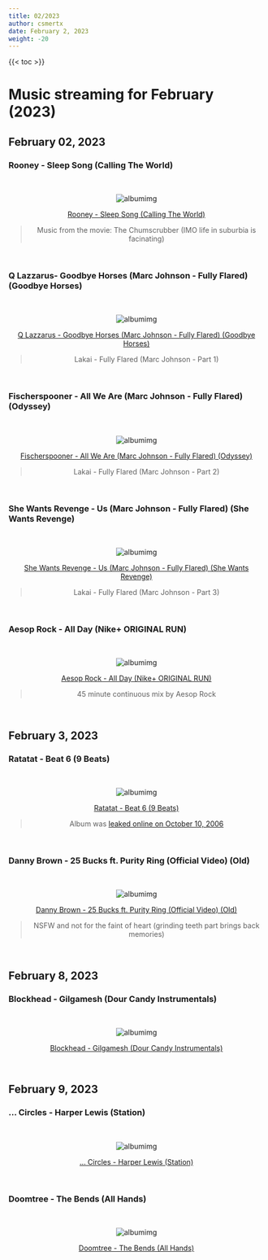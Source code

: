 ```yaml
---
title: 02/2023
author: csmertx
date: February 2, 2023
weight: -20
---
```


<!--more-->

{{< toc >}}

# Music streaming for February (2023)

## February 02, 2023
### Rooney - Sleep Song (Calling The World)

<br />
<div style="text-align: center;">

![albumimg](/Blog/music/images/rooney_calling_the_world.jpg "Rooney - Calling The World - Album Cover")
<br />

[Rooney - Sleep Song (Calling The World)](https://www.youtube.com/watch?v=ldUPODMm7G0)
> Music from the movie: The Chumscrubber (IMO life in suburbia is facinating)
</div>
<br />

### Q Lazzarus- Goodbye Horses (Marc Johnson - Fully Flared) (Goodbye Horses)

<br />
<div style="text-align: center;">

![albumimg](/Blog/music/images/q_lazzarus_goodbye_horses.jpg "Q Lazzarus - Goodbye Horses - Album Cover")
<br />

[Q Lazzarus - Goodbye Horses (Marc Johnson - Fully Flared) (Goodbye Horses)](https://www.youtube.com/watch?v=cyn0DVSn96I)
> Lakai - Fully Flared (Marc Johnson - Part 1)
</div>
<br />

### Fischerspooner - All We Are (Marc Johnson - Fully Flared) (Odyssey)

<br />
<div style="text-align: center;">

![albumimg](/Blog/music/images/fischerspooner_odyssey.jpg "Fischerspooner - Odyssey - Album Cover")
<br />

[Fischerspooner - All We Are (Marc Johnson - Fully Flared) (Odyssey)](https://youtu.be/cyn0DVSn96I?t=261)
> Lakai - Fully Flared (Marc Johnson - Part 2)
</div>
<br />

### She Wants Revenge - Us (Marc Johnson - Fully Flared) (She Wants Revenge)

<br />
<div style="text-align: center;">

![albumimg](/Blog/music/images/she_wants_revenge_she_wants_revenge.jpg "She Wants Revenge - She Wants Revenge - Album Cover")
<br />

[She Wants Revenge - Us (Marc Johnson - Fully Flared) (She Wants Revenge)](https://youtu.be/cyn0DVSn96I?t=531)
> Lakai - Fully Flared (Marc Johnson - Part 3)
</div>
<br />

### Aesop Rock - All Day (Nike+ ORIGINAL RUN)

<br />
<div style="text-align: center;">

![albumimg](/Blog/music/images/aesop_rock_nike_original_run.jpg "Aesop Rock - Nike+ ORIGINAL RUN - Album Cover")
<br />

[Aesop Rock - All Day (Nike+ ORIGINAL RUN)](https://www.youtube.com/watch?v=uN_LiD-ehE8)
> 45 minute continuous mix by Aesop Rock
</div>
<br />

## February 3, 2023
### Ratatat - Beat 6 (9 Beats)

<br />
<div style="text-align: center;">

![albumimg](/Blog/music/images/ratatat_9_beats.jpg "Ratatat - 9 Beats - Album Cover")
<br />

[Ratatat - Beat 6 (9 Beats)](https://www.youtube.com/watch?v=98zXRczeXV0&list=PL88D66D0AD28632B3&index=6)
> Album was [leaked online on October 10, 2006](https://en.wikipedia.org/wiki/Ratatat#Second_album,_Classics_(2006%E2%80%932008))
</div>
<br />


### Danny Brown - 25 Bucks ft. Purity Ring (Official Video) (Old)

<br />
<div style="text-align: center;">

![albumimg](/Blog/music/images/danny_brown_old.jpg "Danny Brown - Old - Album Cover")
<br />

[Danny Brown - 25 Bucks ft. Purity Ring (Official Video) (Old)](https://www.youtube.com/watch?v=d0s0XHVUGF0)
> NSFW and not for the faint of heart (grinding teeth part brings back memories)
</div>
<br />

## February 8, 2023
### Blockhead - Gilgamesh (Dour Candy Instrumentals)

<br />
<div style="text-align: center;">

![albumimg](/Blog/music/images/blockhead_dour_candy_instrumentals.jpeg "Blockhead - Dour Candy Instrumentals - Album Cover")
<br />

[Blockhead - Gilgamesh (Dour Candy Instrumentals)](https://www.youtube.com/watch?v=4vjMMGl0clc)
</div>
<br />


## February 9, 2023
### ... Circles - Harper Lewis (Station)

<br />
<div style="text-align: center;">

![albumimg](/Blog/music/images/siberian_circles_station.jpg " ... Circles - Station - Album Cover")
<br />

[ ... Circles - Harper Lewis (Station)](https://duckduckgo.com/?q=yt+siberian+circles+harper+lewis+station&t=ffab&atb=v342-1&ia=web)
</div>
<br />

### Doomtree - The Bends (All Hands)

<br />
<div style="text-align: center;">

![albumimg](/Blog/music/images/doomtree_all_hands.jpeg "Doomtree - All Hands - Album Cover" )

[Doomtree - The Bends (All Hands)](https://www.youtube.com/watch?v=MMRXts9h9Zo)
</div>
<br />